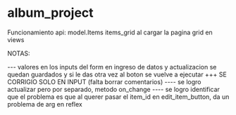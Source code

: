 # album_project

Funcionamiento api: model.Items
items_grid al cargar la pagina
grid en views



NOTAS: 

--- valores en los inputs del form en ingreso de datos y actualizacion se quedan guardados y si le das otra vez al boton se vuelve a ejecutar
+++ SE CORRIGIO SOLO EN INPUT (falta borrar comentarios)
---- se logro actualizar pero por separado, metodo on_change
---- se logro identificar que el problema es que al querer pasar el item_id en edit_item_button, da un problema de arg en reflex 